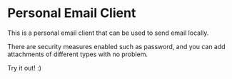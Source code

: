 # Personal Email Client

This is a personal email client that can be used to send email locally. 

There are security measures enabled such as password, and you can add attachments of different types with no problem. 

Try it out! :)
